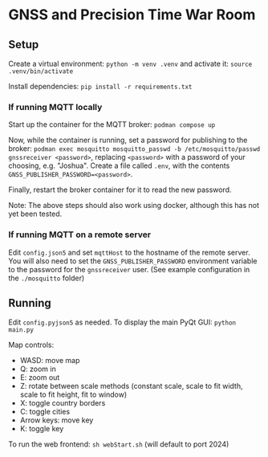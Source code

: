 # GNSS and Precision Time War Room

## Setup

Create a virtual environment: `python -m venv .venv` and activate it: `source .venv/bin/activate`

Install dependencies: `pip install -r requirements.txt`

### If running MQTT locally

Start up the container for the MQTT broker: `podman compose up`

Now, while the container is running, set a password for publishing to the broker: `podman exec mosquitto mosquitto_passwd -b /etc/mosquitto/passwd gnssreceiver <password>`, replacing `<password>` with a password of your choosing, e.g. "Joshua". Create a file called `.env`, with the contents `GNSS_PUBLISHER_PASSWORD=<password>`.

Finally, restart the broker container for it to read the new password.

Note: The above steps should also work using docker, although this has not yet been tested.

### If running MQTT on a remote server

Edit `config.json5` and set `mqttHost` to the hostname of the remote server. You will also need to set the `GNSS_PUBLISHER_PASSWORD` environment variable to the password for the `gnssreceiver` user. (See example configuration in the `./mosquitto` folder)

## Running

Edit `config.pyjson5` as needed. To display the main PyQt GUI: `python main.py`

Map controls:
- WASD: move map
- Q: zoom in
- E: zoom out
- Z: rotate between scale methods (constant scale, scale to fit width, scale to fit height, fit to window)
- X: toggle country borders
- C: toggle cities
- Arrow keys: move key
- K: toggle key

To run the web frontend: `sh webStart.sh` (will default to port 2024)
